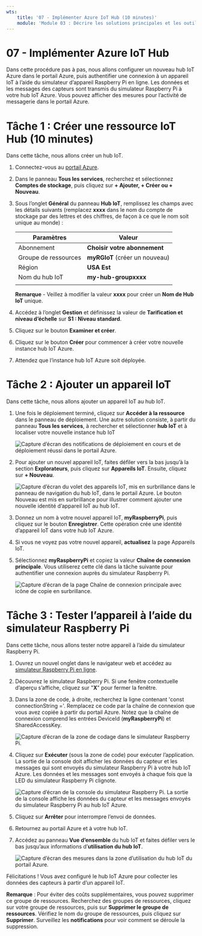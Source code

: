 ```yaml
---
wts:
    title: '07 - Implémenter Azure IoT Hub (10 minutes)'
    module: 'Module 03 : Décrire les solutions principales et les outils de gestion'
---
```

# 07 - Implémenter Azure IoT Hub

Dans cette procédure pas à pas, nous allons configurer un nouveau hub IoT Azure dans le portail Azure, puis authentifier une connexion à un appareil IoT à l’aide du simulateur d’appareil Raspberry Pi en ligne. Les données et les messages des capteurs sont transmis du simulateur Raspberry Pi à votre hub IoT Azure. Vous pouvez afficher des mesures pour l’activité de messagerie dans le portail Azure.

# Tâche 1 : Créer une ressource IoT Hub (10 minutes)

Dans cette tâche, nous allons créer un hub IoT. 

1. Connectez-vous au [portail Azure](https://portal.azure.com).

2. Dans le panneau **Tous les services**, recherchez et sélectionnez **Comptes de stockage**, puis cliquez sur **+ Ajouter, + Créer ou + Nouveau**.

3. Sous l’onglet **Général** du panneau **Hub IoT**, remplissez les champs avec les détails suivants (remplacez **xxxx** dans le nom du compte de stockage par des lettres et des chiffres, de façon à ce que le nom soit unique au monde) :

    | Paramètres | Valeur |
    |--|--|
    | Abonnement | **Choisir votre abonnement** |
    | Groupe de ressources |  **myRGIoT** (créer un nouveau)|
    | Région | **USA Est** |
    | Nom du hub IoT | **my-hub-groupxxxx** |
    | | |

    **Remarque** - Veillez à modifier la valeur **xxxx** pour créer un **Nom de Hub IoT** unique.

4. Accédez à l’onglet **Gestion** et définissez la valeur de **Tarification et niveau d’échelle** sur **S1 : Niveau standard**.

5. Cliquez sur le bouton **Examiner et créer**.

6. Cliquez sur le bouton **Créer** pour commencer à créer votre nouvelle instance hub IoT Azure.

7. Attendez que l’instance hub IoT Azure soit déployée. 

# Tâche 2 : Ajouter un appareil IoT

Dans cette tâche, nous allons ajouter un appareil IoT au hub IoT. 

1. Une fois le déploiement terminé, cliquez sur **Accéder à la ressource** dans le panneau de déploiement. Une autre solution consiste, à partir du panneau **Tous les services**, à rechercher et sélectionner **hub IoT** et à localiser votre nouvelle instance hub IoT

	![Capture d’écran des notifications de déploiement en cours et de déploiement réussi dans le portail Azure.](../images/0601.png)

2. Pour ajouter un nouvel appareil IoT, faites défiler vers la bas jusqu’à la section **Explorateurs**, puis cliquez sur **Appareils IoT**. Ensuite, cliquez sur **+ Nouveau**.

	![Capture d’écran du volet des appareils IoT, mis en surbrillance dans le panneau de navigation du hub IoT, dans le portail Azure. Le bouton Nouveau est mis en surbrillance pour illustrer comment ajouter une nouvelle identité d’appareil IoT au hub IoT.](../images/0602.png)

3. Donnez un nom à votre nouvel appareil IoT, **myRaspberryPi**, puis cliquez sur le bouton **Enregistrer**. Cette opération crée une identité d’appareil IoT dans votre hub IoT Azure.

4. Si vous ne voyez pas votre nouvel appareil, **actualisez** la page Appareils IoT. 

5. Sélectionnez **myRaspberryPi** et copiez la valeur **Chaîne de connexion principale**. Vous utiliserez cette clé dans la tâche suivante pour authentifier une connexion auprès du simulateur Raspberry Pi.

	![Capture d’écran de la page Chaîne de connexion principale avec icône de copie en surbrillance.](../images/0603.png)

# Tâche 3 : Tester l’appareil à l’aide du simulateur Raspberry Pi

Dans cette tâche, nous allons tester notre appareil à l’aide du simulateur Raspberry Pi. 

1. Ouvrez un nouvel onglet dans le navigateur web et accédez au [simulateur Raspberry Pi en ligne](https://azure-samples.github.io/raspberry-pi-web-simulator/#Getstarted). 

2. Découvrez le simulateur Raspberry Pi. Si une fenêtre contextuelle d’aperçu s’affiche, cliquez sur "**X**" pour fermer la fenêtre.

3. Dans la zone de code, à droite, recherchez la ligne contenant 'const connectionString ='. Remplacez ce code par la chaîne de connexion que vous avez copiée à partir du portail Azure. Notez que la chaîne de connexion comprend les entrées DeviceId (**myRaspberryPi**) et SharedAccessKey.

	![Capture d’écran de la zone de codage dans le simulateur Raspberry Pi.](../images/0604.png)

4. Cliquez sur **Exécuter** (sous la zone de code) pour exécuter l’application. La sortie de la console doit afficher les données du capteur et les messages qui sont envoyés du simulateur Raspberry Pi à votre hub IoT Azure. Les données et les messages sont envoyés à chaque fois que la LED du simulateur Raspberry Pi clignote. 

	![Capture d’écran de la console du simulateur Raspberry Pi.  La sortie de la console affiche les données du capteur et les messages envoyés du simulateur Raspberry Pi au hub IoT Azure.](../images/0605.png)

5. Cliquez sur **Arrêter** pour interrompre l’envoi de données.

6. Retournez au portail Azure et à votre hub IoT.

7. Accédez au panneau **Vue d’ensemble** du hub IoT et faites défiler vers le bas jusqu’aux informations d’**utilisation du hub IoT**.

	![Capture d’écran des mesures dans la zone d’utilisation du hub IoT du portail Azure.](../images/0606.png)


Félicitations ! Vous avez configuré le hub IoT Azure pour collecter les données des capteurs à partir d’un appareil IoT.

**Remarque** : Pour éviter des coûts supplémentaires, vous pouvez supprimer ce groupe de ressources. Recherchez des groupes de ressources, cliquez sur votre groupe de ressources, puis sur **Supprimer le groupe de ressources**. Vérifiez le nom du groupe de ressources, puis cliquez sur **Supprimer**. Surveillez les **notifications** pour voir comment se déroule la suppression.
